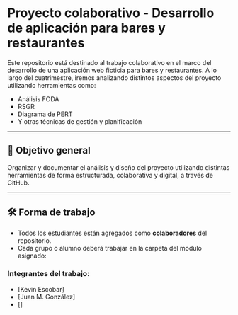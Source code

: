 # Proyecto colaborativo - Desarrollo de aplicación para bares y restaurantes

Este repositorio está destinado al trabajo colaborativo en el marco del desarrollo de una aplicación web ficticia para bares y restaurantes. A lo largo del cuatrimestre, iremos analizando distintos aspectos del proyecto utilizando herramientas como:

- Análisis FODA
- RSGR
- Diagrama de PERT
- Y otras técnicas de gestión y planificación

---

## 🎯 Objetivo general

Organizar y documentar el análisis y diseño del proyecto utilizando distintas herramientas de forma estructurada, colaborativa y digital, a través de GitHub.

---

## 🛠️ Forma de trabajo

- Todos los estudiantes están agregados como **colaboradores** del repositorio.
- Cada grupo o alumno deberá trabajar en la carpeta del modulo asignado:

### Integrantes del trabajo:
- [Kevin Escobar] 
- [Juan M. González] 
- [] 
